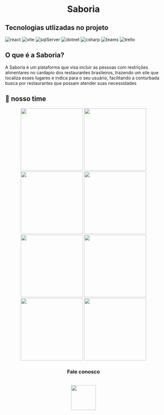[REACT__BADGE]: https://img.shields.io/badge/React-005CFE?style=for-the-badge&logo=react
[SQLSERVER__BADGE]: https://img.shields.io/badge/Microsoft%20SQL%20Server-CC2927?style=for-the-badge&logo=microsoft%20sql%20server&logoColor=white
[DOTNET__BADGE]: https://img.shields.io/badge/.NET-512BD4?style=for-the-badge&logo=dotnet&logoColor=white
[VITE__BADGE]: https://img.shields.io/badge/Vite-B73BFE?style=for-the-badge&logo=vite&logoColor=FFD62E
[TEAMS__BADGE]: https://img.shields.io/badge/Microsoft_Teams-6264A7?style=for-the-badge&logo=microsoft-teams&logoColor=white
[CSHARP__BADGE]: https://img.shields.io/badge/C%23-239120?style=for-the-badge&logo=csharp&logoColor=white
[TRELLO__BADGE]: https://img.shields.io/badge/Trello-0052CC?style=for-the-badge&logo=trello&logoColor=white

<h1 align="center" style="font-weight: bold;">Saboria</h1>

## Tecnologias utlizadas no projeto
![react][REACT__BADGE]
![vite][VITE__BADGE]
![sqlServer][SQLSERVER__BADGE]
![dotnet][DOTNET__BADGE]
![csharp][CSHARP__BADGE]
![teams][TEAMS__BADGE]
![trello][TRELLO__BADGE]

## O que é a Saboria?

A Saboria é um plataforma que visa incluir as pessoas com restrições alimentares no cardapio dos restaurantes brasileiros, trazendo um site que localiza esses lugares e indica para o seu usuário, facilitando a conturbada busca por restaurantes que possam atender suas necessidades

## 🤝 nosso time

<div align="center">
<a href="https://www.linkedin.com/in/carlosbonfim26/"><img src="https://saboria-three.vercel.app/assets/dev1-CIu2IsBY.jpg" width="200px"></a>
<a href="https://www.linkedin.com/in/yanmrodrigues/"><img src="https://saboria-three.vercel.app/assets/dev2-Cglqgk8U.webp" width="200px"></a>
<a href="https://www.linkedin.com/in/samanta-gomes8/"><img src="https://saboria-three.vercel.app/assets/dev3-CxbCDjK1.jpg" width="200px"></a>
<a href="https://www.linkedin.com/in/milenadiasdc/"><img src="https://saboria-three.vercel.app/assets/dev4-BJB3pFs5.jpg" width="200px"></a>
<br>
<a href="https://www.linkedin.com/in/fellype-oliveira/"><img src="https://saboria-three.vercel.app/assets/dev5-Dr9EqnAU.jpg" width="200px"></a>
<a href="https://www.linkedin.com/in/joaogabriel-/"><img src="https://saboria-three.vercel.app/assets/dev6-BBqrgV_R.jpg" width="200px"></a>
<a href="https://www.linkedin.com/in/leohen/"><img src="https://saboria-three.vercel.app/assets/dev7-VwooYf_9.jpg" width="200px"></a>
<a href="https://www.linkedin.com/in/joaldo-santos-b173722b8/"><img src="https://saboria-three.vercel.app/assets/dev8-BUT5dpNX.webp" width="200px"></a>
</div>

<h3 align="center">Fale conosco</h3>
<br>
<div align="center">
<a href="https://linktr.ee/saboriaoficial" target="blank" ><img src="https://asset.brandfetch.io/id_tNIm05N/idJgd2UeGc.png" width="80px"></a>
</div>
